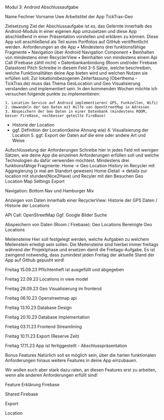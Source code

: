 Modul 3: Android
Abschlussaufgabe

Name
Fechner
Vorname
Uwe
Arbeitstitel der App
TickTrax-Geo


Zielsetzung
Ziel der Abschlussaufgabe ist es, das Gelernte innerhalb des Android-Moduls in einer eigenen App umzusetzen und diese App abschließend in einer Präsentation vorstellen und erklären zu können. Diese App soll anschließend als Teil eures Portfolios auf GitHub veröffentlicht werden.
Anforderungen an die App
    • Mindestens drei funktionsfähige Fragmente 
    • Navigation über Android Navigation Component
    • Beinhalten von mindestens einer RecyclerView
    • Beinhalten von mindestens einem Api Call (Firebase zählt nicht)
    • Datenbankanbindung (Room und/oder Firebase Datastore)
Pitch
Schreibe in diesem Feld 3-5 Sätze, welche beschreiben, welche Funktionalitäten deine App bieten wird und welchen Nutzen sie erfüllen soll. 
Zur lokationsbezogenen Zeiterfassung (Oberthema - TickTrax.de) muss das Thema GeoLocation und Geo Visualisierung verstanden und implementiert sein. In den kommenden Wochen möchte ich versuchen folgende punkte zu implementieren:

    1. Location Service auf Android implementieren( GPS, Funkzellen, Wifi)
    2. Umwandeln der Geo Daten mit Hilfe von OpenStreetMap in Adressen
    3. Abspeichern der Geo Daten in einer Datenbank (mindestens ROOM, besser FireBase, nochbesser geteilte FireBase)
* Historie der Location
* ggf. Definition der Location(keine Ahnung wie)
    4. Visualisierung der Location 
    5. ggf. Export der Daten auf die eine oder andere Art und Weise



Aufschlüsselung der Anforderungen
Schreibe hier in jedes Feld mit wenigen Sätzen, wie deine App die einzelnen Anforderungen erfüllen soll und welche Technologien du dafür verwenden möchtest.
Mindestens drei funktionsfähige Fragmente:
Home -> Geo Location History im Recycler mit Aggregierung (x mal am Standort gewesen)
Home-Detail -> details zur location mit stunden(Nice2Have) und Recyler mit den Besuchen
Geo Location Map
Settings
Export


Navigation:
Bottom Nav und Hamburger Mix


Anzeigen von Daten innerhalb einer RecyclerView:
Historie der GPS Daten / Historie der Locations


 API Call:
OpenStreetMap
Ggf. Google Bilder Suche


Abspeichern von Daten (Room / Firebase):
Geo Locations
Bereinigte Geo Locations 



Meilensteine
Hier soll festgelegt werden, welche Aufgaben zu welchem Meilenstein erledigt sein sollen. Die Meilensteine sind hierbei immer freitags während der Projektphase und ersetzen damit die Freitags-Aufgabe.
Es ist zwingend notwendig, dass zumindest jeden Freitag der aktuelle Stand der App auf Github gepusht wird! 

Freitag 15.09.23
Pflichtenheft ist ausgefüllt und abgegeben

Freitag 22.09.23
Locations in view model

Freitag 29.09.23
Geo Visualisierung im frontend

Freitag 06.10.23
Openstreetmap api

Freitag 13.10.23
Database Design

Freitag 20.10.23
Database Implementation

Freitag 03.11.23
Frontend Streamlining

Freitag 10.11.23
Export (Reserve Zeit)

Freitag 17.11.23
App ist fertiggestellt - Abschlusspräsentation



Bonus Features
Natürlich soll es möglich sein, über die harten funktionalen Anforderungen hinaus weitere Features in deine App einzubauen. 

Wir wollen euch aber stark dazu raten, an diesen Features erst zu arbeiten, wenn alle anderen Anforderungen erfüllt sind!

Feature
Erklärung
Firebase

Shared Firebase

Export

Location






